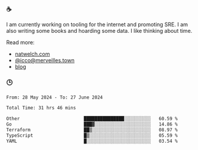 ### ☕

I am currently working on tooling for the internet and promoting SRE. I am also writing some books and hoarding some data. I like thinking about time. 

Read more:

 - [natwelch.com](https://natwelch.com)
 - [@icco@merveilles.town](https://merveilles.town/@icco)
 - [blog](https://writing.natwelch.com)

### 🕒

<!--START_SECTION:waka-->

```txt
From: 28 May 2024 - To: 27 June 2024

Total Time: 31 hrs 46 mins

Other                        ███████████████░░░░░░░░░░   60.59 %
Go                           ███▓░░░░░░░░░░░░░░░░░░░░░   14.86 %
Terraform                    ██▒░░░░░░░░░░░░░░░░░░░░░░   08.97 %
TypeScript                   █▒░░░░░░░░░░░░░░░░░░░░░░░   05.59 %
YAML                         █░░░░░░░░░░░░░░░░░░░░░░░░   03.54 %
```

<!--END_SECTION:waka-->
